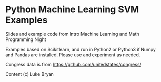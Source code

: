 # Python Machine Learning SVM Examples

Slides and example code from Intro Machine Learning and Math Programming Night

Examples based on Scikitlearn, and run in Python2 or Python3 if Numpy and Pandas are installed. Please use and experiment as needed.

Congress data is from https://github.com/unitedstates/congress/

Content (c) Luke Bryan

